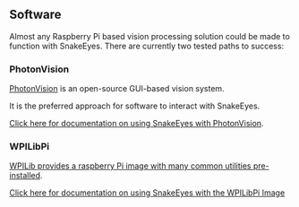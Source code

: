 

## Software

Almost any Raspberry Pi based vision processing solution could be made to function with SnakeEyes. There are currently two tested paths to success:

### PhotonVision

[PhotonVision](https://photonvision.org/) is an open-source GUI-based vision system. 

It is the preferred approach for software to interact with SnakeEyes.

[Click here for documentation on using SnakeEyes with PhotonVision](PhotonVision/readme.md). 

### WPILibPi

[WPILib provides a raspberry Pi image with many common utilities pre-installed](https://docs.wpilib.org/en/stable/docs/software/vision-processing/raspberry-pi/index.html).

[Click here for documentation on using SnakeEyes with the WPILibPi Image](WPILibPi/readme.md) 
